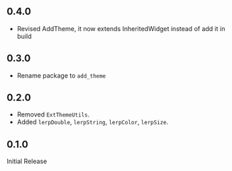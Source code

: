 ## 0.4.0
- Revised AddTheme, it now extends InheritedWidget instead of add it in build

## 0.3.0
- Rename package to `add_theme`

## 0.2.0
- Removed `ExtThemeUtils`.
- Added `lerpDouble`, `lerpString`, `lerpColor`, `lerpSize`.

## 0.1.0

Initial Release
